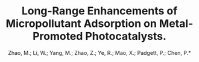 ---
layout: article
title: Long-Range Enhancements of Micropollutant Adsorption on Metal-Promoted Photocatalysts. 
author: Zhao, M.; Li, W.; Yang, M.; Zhao, Z.; Ye, R.; Mao, X.; Padgett, P.; Chen, P.*
journal: Nat. Catal.
year: 2024
level: secondary
link: https://www.nature.com/articles/s41929-024-01199-0
---